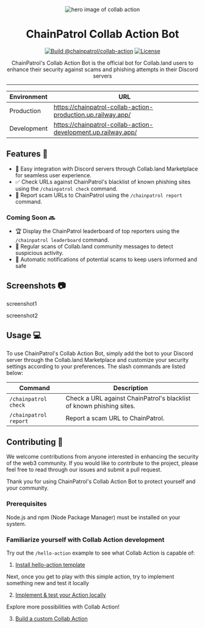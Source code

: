 <div align="center">

![hero image of collab action]()

# ChainPatrol Collab Action Bot

[![Build @chainpatrol/collab-action](https://github.com/chainpatrol/collab-action/actions/workflows/build.yaml/badge.svg)](https://github.com/chainpatrol/collab-action/actions/workflows/build.yaml)
[![License](https://img.shields.io/badge/License-MIT-blue.svg)](https://opensource.org/licenses/MIT)

ChainPatrol's Collab Action Bot is the official bot for Collab.land users to
enhance their security against scams and phishing attempts in their Discord
servers

</div>

---

| Environment | URL                                                           |
| ----------- | ------------------------------------------------------------- |
| Production  | https://chainpatrol-collab-action-production.up.railway.app/  |
| Development | https://chainpatrol-collab-action-development.up.railway.app/ |

## Features :rocket:

- :raising_hand: Easy integration with Discord servers through Collab.land
  Marketplace for seamless user experience.
- :white_check_mark: Check URLs against ChainPatrol's blacklist of known
  phishing sites using the `/chainpatrol check` command.
- :police_car: Report scam URLs to ChainPatrol using the `/chainpatrol report`
  command.

### Coming Soon :soon:

- :trophy: Display the ChainPatrol leaderboard of top reporters using the
  `/chainpatrol leaderboard` command.
- :eyes: Regular scans of Collab.land community messages to detect suspicious
  activity.
- :triangular_flag_on_post: Automatic notifications of potential scams to keep
  users informed and safe

## Screenshots :camera:

screenshot1

screenshot2

## Usage :computer:

To use ChainPatrol's Collab Action Bot, simply add the bot to your Discord
server through the Collab.land Marketplace and customize your security settings
according to your preferences. The slash commands are listed below:

| Command               | Description                                                          |
| --------------------- | -------------------------------------------------------------------- |
| `/chainpatrol check`  | Check a URL against ChainPatrol's blacklist of known phishing sites. |
| `/chainpatrol report` | Report a scam URL to ChainPatrol.                                    |

## Contributing :raised_hands:

We welcome contributions from anyone interested in enhancing the security of the
web3 community. If you would like to contribute to the project, please feel free
to read through our issues and submit a pull request.

Thank you for using ChainPatrol's Collab Action Bot to protect yourself and your
community.

### Prerequisites

Node.js and npm (Node Package Manager) must be installed on your system.

### Familiarize yourself with Collab Action development

Try out the `/hello-action` example to see what Collab Action is capable of:

1. [Install hello-action template](https://dev.collab.land/docs/upstream-integrations/build-a-miniapp)

Next, once you get to play with this simple action, try to implement something
new and test it locally

2. [Implement & test your Action locally](https://dev.collab.land/docs/upstream-integrations/test-locally)

Explore more possibilities with Collab Action!

3. [Build a custom Collab Action](https://dev.collab.land/docs/upstream-integrations/build-a-custom-action)
